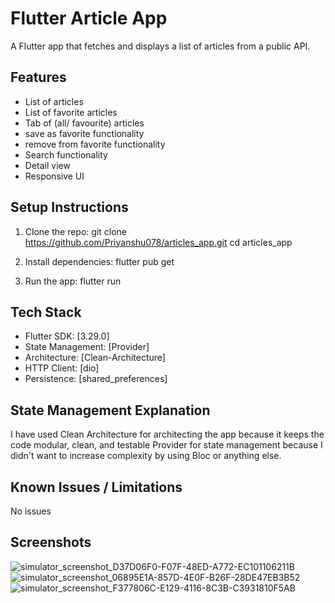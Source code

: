 # Flutter Article App
A Flutter app that fetches and displays a list of articles from a public API.

## Features
- List of articles
- List of favorite articles
- Tab of (all/ favourite) articles
- save as favorite functionality
- remove from favorite functionality
- Search functionality
- Detail view
- Responsive UI


## Setup Instructions
1. Clone the repo:
git clone https://github.com/Priyanshu078/articles_app.git
cd articles_app

2. Install dependencies:
flutter pub get

3. Run the app:
flutter run

## Tech Stack
- Flutter SDK: [3.29.0]
- State Management: [Provider]
- Architecture: [Clean-Architecture]
- HTTP Client: [dio]
- Persistence: [shared_preferences]

## State Management Explanation
I have used Clean Architecture for architecting the app because it keeps the code modular, clean, and testable
Provider for state management because I didn't want to increase complexity by using Bloc or anything else.

## Known Issues / Limitations
No issues

## Screenshots
![simulator_screenshot_D37D06F0-F07F-48ED-A772-EC101106211B](https://github.com/user-attachments/assets/2c456a23-2d7e-4be1-8281-24c4547e0f0b)
![simulator_screenshot_06895E1A-857D-4E0F-B26F-28DE47EB3B52](https://github.com/user-attachments/assets/7c050e0d-00fb-4272-8015-5f1ca64fd03d)
![simulator_screenshot_F377806C-E129-4116-8C3B-C3931810F5AB](https://github.com/user-attachments/assets/656bf7a5-76ef-4ada-a58f-1ed03a442875)


